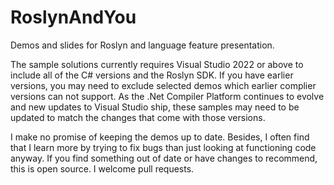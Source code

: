 # RoslynAndYou
Demos and slides for Roslyn and language feature presentation.

The sample solutions currently requires Visual Studio 2022 or above to include all of the C# versions and the Roslyn SDK. If you have earlier versions, you may need to exclude selected demos which earlier complier versions can not support. As the .Net Compiler Platform continues to evolve and new updates to Visual Studio ship, these samples may need to be updated to match the changes that come with those versions. 

I make no promise of keeping the demos up to date. Besides, I often find that I learn more by trying to fix bugs than just looking at functioning code anyway. If you find something out of date or have changes to recommend, this is open source. I welcome pull requests.
